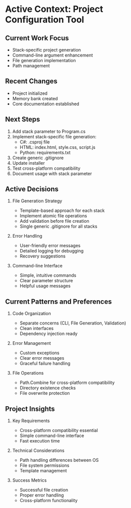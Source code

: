 # Active Context: Project Configuration Tool

## Current Work Focus
- Stack-specific project generation
- Command-line argument enhancement
- File generation implementation
- Path management

## Recent Changes
- Project initialized
- Memory bank created
- Core documentation established

## Next Steps
1. Add stack parameter to Program.cs
2. Implement stack-specific file generation:
   - C#: .csproj file
   - HTML: index.html, style.css, script.js
   - Python: requirements.txt
3. Create generic .gitignore
4. Update installer
5. Test cross-platform compatibility
6. Document usage with stack parameter

## Active Decisions
1. File Generation Strategy
   - Template-based approach for each stack
   - Implement atomic file operations
   - Add validation before file creation
   - Single generic .gitignore for all stacks

2. Error Handling
   - User-friendly error messages
   - Detailed logging for debugging
   - Recovery suggestions

3. Command-line Interface
   - Simple, intuitive commands
   - Clear parameter structure
   - Helpful usage messages

## Current Patterns and Preferences
1. Code Organization
   - Separate concerns (CLI, File Generation, Validation)
   - Clean interfaces
   - Dependency injection ready

2. Error Management
   - Custom exceptions
   - Clear error messages
   - Graceful failure handling

3. File Operations
   - Path.Combine for cross-platform compatibility
   - Directory existence checks
   - File overwrite protection

## Project Insights
1. Key Requirements
   - Cross-platform compatibility essential
   - Simple command-line interface
   - Fast execution time

2. Technical Considerations
   - Path handling differences between OS
   - File system permissions
   - Template management

3. Success Metrics
   - Successful file creation
   - Proper error handling
   - Cross-platform functionality
